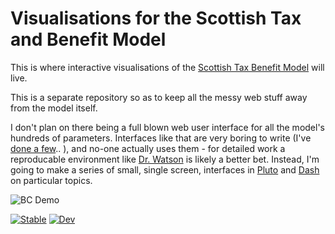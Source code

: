 # Visualisations for the Scottish Tax and Benefit Model

This is where interactive visualisations of the [Scottish Tax Benefit Model](https://github.com/grahamstark/ScottishTaxBenefitModel.jl) will live.

This is a separate repository so as to keep all the messy web stuff away from the model itself.

I don't plan on there being a full blown web user interface for all the model's hundreds of parameters. Interfaces like that are very boring to write (I've [done a few](https://virtual-worlds.biz/).. ), and no-one actually uses them - for detailed work a reproducable environment like [Dr. Watson](https://juliadynamics.github.io/DrWatson.jl/dev/) is likely a better bet. Instead, I'm going to make a series of small, single screen, interfaces in [Pluto](https://plutojl.org/) and [Dash](https://dash-julia.plotly.com/) on particular topics.

![BC Demo](https://github.com/grahamstark/ScottishTaxBenefitModel.jl/blob/master/docs/bc1.gif)

[![Stable](https://img.shields.io/badge/docs-stable-blue.svg)](https://grahamstark.github.io/Visualisations.jl/stable)
[![Dev](https://img.shields.io/badge/docs-dev-blue.svg)](https://grahamstark.github.io/Visualisations.jl/dev)